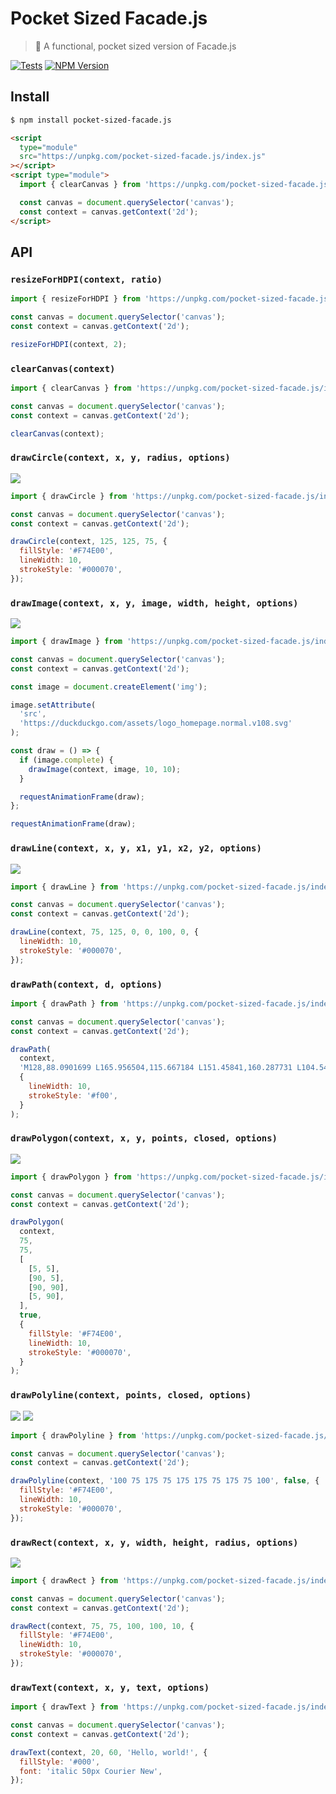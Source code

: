 # Pocket Sized Facade.js

> 💫 A functional, pocket sized version of Facade.js

[![Tests](https://github.com/neogeek/pocket-sized-facade.js/actions/workflows/test.workflow.yml/badge.svg)](https://github.com/neogeek/pocket-sized-facade.js/actions/workflows/test.workflow.yml)
[![NPM Version](http://img.shields.io/npm/v/pocket-sized-facade.js.svg?style=flat)](https://www.npmjs.org/package/pocket-sized-facade.js)

## Install

```bash
$ npm install pocket-sized-facade.js
```

```html
<script
  type="module"
  src="https://unpkg.com/pocket-sized-facade.js/index.js"
></script>
<script type="module">
  import { clearCanvas } from 'https://unpkg.com/pocket-sized-facade.js/index.js';

  const canvas = document.querySelector('canvas');
  const context = canvas.getContext('2d');
</script>
```

## API

### `resizeForHDPI(context, ratio)`

```javascript
import { resizeForHDPI } from 'https://unpkg.com/pocket-sized-facade.js/index.js';

const canvas = document.querySelector('canvas');
const context = canvas.getContext('2d');

resizeForHDPI(context, 2);
```

### `clearCanvas(context)`

```javascript
import { clearCanvas } from 'https://unpkg.com/pocket-sized-facade.js/index.js';

const canvas = document.querySelector('canvas');
const context = canvas.getContext('2d');

clearCanvas(context);
```

### `drawCircle(context, x, y, radius, options)`

![](src/__image_snapshots__/index-test-ts-pocket-size-facade-js-draw-circle-1-snap.png)

```javascript
import { drawCircle } from 'https://unpkg.com/pocket-sized-facade.js/index.js';

const canvas = document.querySelector('canvas');
const context = canvas.getContext('2d');

drawCircle(context, 125, 125, 75, {
  fillStyle: '#F74E00',
  lineWidth: 10,
  strokeStyle: '#000070',
});
```

### `drawImage(context, x, y, image, width, height, options)`

![](src/__image_snapshots__/index-test-ts-pocket-size-facade-js-draw-image-svg-1-snap.png)

```javascript
import { drawImage } from 'https://unpkg.com/pocket-sized-facade.js/index.js';

const canvas = document.querySelector('canvas');
const context = canvas.getContext('2d');

const image = document.createElement('img');

image.setAttribute(
  'src',
  'https://duckduckgo.com/assets/logo_homepage.normal.v108.svg'
);

const draw = () => {
  if (image.complete) {
    drawImage(context, image, 10, 10);
  }

  requestAnimationFrame(draw);
};

requestAnimationFrame(draw);
```

### `drawLine(context, x, y, x1, y1, x2, y2, options)`

![](src/__image_snapshots__/index-test-ts-pocket-size-facade-js-draw-line-1-snap.png)

```javascript
import { drawLine } from 'https://unpkg.com/pocket-sized-facade.js/index.js';

const canvas = document.querySelector('canvas');
const context = canvas.getContext('2d');

drawLine(context, 75, 125, 0, 0, 100, 0, {
  lineWidth: 10,
  strokeStyle: '#000070',
});
```

### `drawPath(context, d, options)`

```javascript
import { drawPath } from 'https://unpkg.com/pocket-sized-facade.js/index.js';

const canvas = document.querySelector('canvas');
const context = canvas.getContext('2d');

drawPath(
  context,
  'M128,88.0901699 L165.956504,115.667184 L151.45841,160.287731 L104.54159,160.287731 L90.0434961,115.667184 L128,88.0901699 Z',
  {
    lineWidth: 10,
    strokeStyle: '#f00',
  }
);
```

### `drawPolygon(context, x, y, points, closed, options)`

![](src/__image_snapshots__/index-test-ts-pocket-size-facade-js-draw-polygon-1-snap.png)

```javascript
import { drawPolygon } from 'https://unpkg.com/pocket-sized-facade.js/index.js';

const canvas = document.querySelector('canvas');
const context = canvas.getContext('2d');

drawPolygon(
  context,
  75,
  75,
  [
    [5, 5],
    [90, 5],
    [90, 90],
    [5, 90],
  ],
  true,
  {
    fillStyle: '#F74E00',
    lineWidth: 10,
    strokeStyle: '#000070',
  }
);
```

### `drawPolyline(context, points, closed, options)`

![](src/__image_snapshots__/index-test-ts-pocket-size-facade-js-draw-polyline-closed-1-snap.png)
![](src/__image_snapshots__/index-test-ts-pocket-size-facade-js-draw-polyline-open-1-snap.png)

```javascript
import { drawPolyline } from 'https://unpkg.com/pocket-sized-facade.js/index.js';

const canvas = document.querySelector('canvas');
const context = canvas.getContext('2d');

drawPolyline(context, '100 75 175 75 175 175 75 175 75 100', false, {
  fillStyle: '#F74E00',
  lineWidth: 10,
  strokeStyle: '#000070',
});
```

### `drawRect(context, x, y, width, height, radius, options)`

![](src/__image_snapshots__/index-test-ts-pocket-size-facade-js-draw-rect-1-snap.png)

```javascript
import { drawRect } from 'https://unpkg.com/pocket-sized-facade.js/index.js';

const canvas = document.querySelector('canvas');
const context = canvas.getContext('2d');

drawRect(context, 75, 75, 100, 100, 10, {
  fillStyle: '#F74E00',
  lineWidth: 10,
  strokeStyle: '#000070',
});
```

### `drawText(context, x, y, text, options)`

```javascript
import { drawText } from 'https://unpkg.com/pocket-sized-facade.js/index.js';

const canvas = document.querySelector('canvas');
const context = canvas.getContext('2d');

drawText(context, 20, 60, 'Hello, world!', {
  fillStyle: '#000',
  font: 'italic 50px Courier New',
});
```
